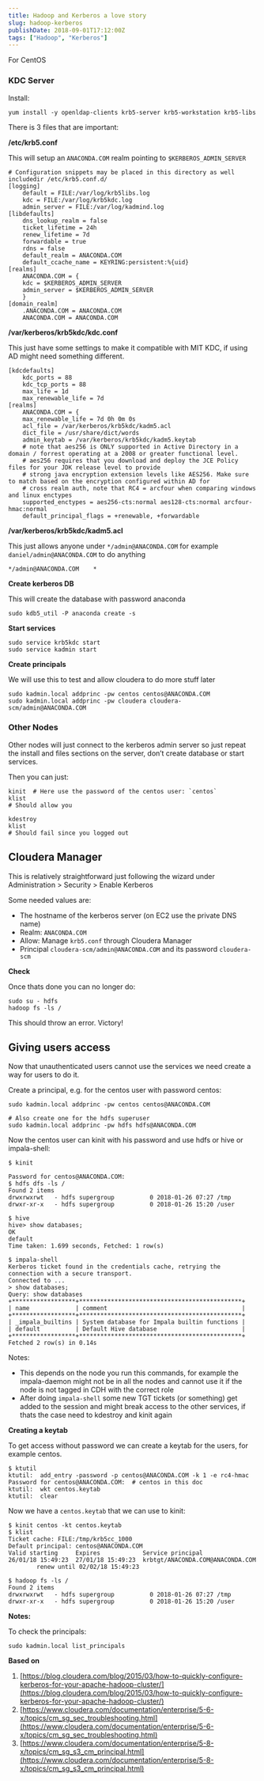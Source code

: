 ```yaml
---
title: Hadoop and Kerberos a love story
slug: hadoop-kerberos
publishDate: 2018-09-01T17:12:00Z
tags: ["Hadoop", "Kerberos"]
---
```


For CentOS

### KDC Server

Install:

```
yum install -y openldap-clients krb5-server krb5-workstation krb5-libs
```

There is 3 files that are important:

**/etc/krb5.conf**

This will setup an `ANACONDA.COM` realm pointing to `$KERBEROS_ADMIN_SERVER`

```
# Configuration snippets may be placed in this directory as well
includedir /etc/krb5.conf.d/
[logging]
	default = FILE:/var/log/krb5libs.log
	kdc = FILE:/var/log/krb5kdc.log
	admin_server = FILE:/var/log/kadmind.log
[libdefaults]
	dns_lookup_realm = false
	ticket_lifetime = 24h
	renew_lifetime = 7d
	forwardable = true
	rdns = false
	default_realm = ANACONDA.COM
	default_ccache_name = KEYRING:persistent:%{uid}
[realms]
	ANACONDA.COM = {
	kdc = $KERBEROS_ADMIN_SERVER
	admin_server = $KERBEROS_ADMIN_SERVER
	}
[domain_realm]
	.ANACONDA.COM = ANACONDA.COM
	ANACONDA.COM = ANACONDA.COM
```

**/var/kerberos/krb5kdc/kdc.conf**

This just have some settings to make it compatible with MIT KDC, if using AD might need something different.

```
[kdcdefaults]
	kdc_ports = 88
	kdc_tcp_ports = 88
	max_life = 1d
	max_renewable_life = 7d
[realms]
	ANACONDA.COM = {
	max_renewable_life = 7d 0h 0m 0s
	acl_file = /var/kerberos/krb5kdc/kadm5.acl
	dict_file = /usr/share/dict/words
	admin_keytab = /var/kerberos/krb5kdc/kadm5.keytab
	# note that aes256 is ONLY supported in Active Directory in a domain / forrest operating at a 2008 or greater functional level.
	# aes256 requires that you download and deploy the JCE Policy files for your JDK release level to provide
	# strong java encryption extension levels like AES256. Make sure to match based on the encryption configured within AD for
	# cross realm auth, note that RC4 = arcfour when comparing windows and linux enctypes
	supported_enctypes = aes256-cts:normal aes128-cts:normal arcfour-hmac:normal
	default_principal_flags = +renewable, +forwardable
```

**/var/kerberos/krb5kdc/kadm5.acl**

This just allows anyone under `*/admin@ANACONDA.COM` for example `daniel/admin@ANACONDA.COM` to do anything

```
*/admin@ANACONDA.COM	*
```

**Create kerberos DB**

This will create the database with password anaconda

```
sudo kdb5_util -P anaconda create -s
```

**Start services**

```
sudo service krb5kdc start
sudo service kadmin start
```

**Create principals**

We will use this to test and allow cloudera to do more stuff later

```
sudo kadmin.local addprinc -pw centos centos@ANACONDA.COM
sudo kadmin.local addprinc -pw cloudera cloudera-scm/admin@ANACONDA.COM
```

### Other Nodes

Other nodes will just connect to the kerberos admin server so just repeat the install and files sections on the server, don’t create database or start services.

Then you can just:

```
kinit  # Here use the password of the centos user: `centos`
klist
# Should allow you

kdestroy
klist
# Should fail since you logged out
```

## Cloudera Manager

This is relatively straightforward just following the wizard under Administration \> Security \> Enable Kerberos

Some needed values are:

- The hostname of the kerberos server (on EC2 use the private DNS name)
- Realm: `ANACONDA.COM`
- Allow: Manage `krb5.conf` through Cloudera Manager
- Principal `cloudera-scm/admin@ANACONDA.COM` and its password `cloudera-scm`

**Check**

Once thats done you can no longer do:

```
sudo su - hdfs
hadoop fs -ls /
```

This should throw an error. Victory!

## Giving users access

Now that unauthenticated users cannot use the services we need create a way for users to do it.

Create a principal, e.g. for the centos user with password centos:

```
sudo kadmin.local addprinc -pw centos centos@ANACONDA.COM

# Also create one for the hdfs superuser
sudo kadmin.local addprinc -pw hdfs hdfs@ANACONDA.COM
```

Now the centos user can kinit with his password and use hdfs or hive or impala-shell:

```
$ kinit

Password for centos@ANACONDA.COM:
$ hdfs dfs -ls /
Found 2 items
drwxrwxrwt   - hdfs supergroup          0 2018-01-26 07:27 /tmp
drwxr-xr-x   - hdfs supergroup          0 2018-01-26 15:20 /user

$ hive
hive> show databases;
OK
default
Time taken: 1.699 seconds, Fetched: 1 row(s)

$ impala-shell
Kerberos ticket found in the credentials cache, retrying the connection with a secure transport.
Connected to ...
> show databases;
Query: show databases
+******************+**********************************************+
| name             | comment                                      |
+******************+**********************************************+
| _impala_builtins | System database for Impala builtin functions |
| default          | Default Hive database                        |
+******************+**********************************************+
Fetched 2 row(s) in 0.14s
```

Notes:

- This depends on the node you run this commands, for example the impala-daemon might not be in all the nodes and cannot use it if the node is not tagged in CDH with the correct role
- After doing `impala-shell` some new TGT tickets (or something) get added to the session and might break access to the other services, if thats the case need to kdestroy and kinit again

**Creating a keytab**

To get access without password we can create a keytab for the users, for example centos.

```
$ ktutil
ktutil:  add_entry -password -p centos@ANACONDA.COM -k 1 -e rc4-hmac
Password for centos@ANACONDA.COM:  # centos in this doc
ktutil:  wkt centos.keytab
ktutil:  clear
```

Now we have a `centos.keytab` that we can use to kinit:

```
$ kinit centos -kt centos.keytab
$ klist
Ticket cache: FILE:/tmp/krb5cc_1000
Default principal: centos@ANACONDA.COM
Valid starting     Expires            Service principal
26/01/18 15:49:23  27/01/18 15:49:23  krbtgt/ANACONDA.COM@ANACONDA.COM
		renew until 02/02/18 15:49:23

$ hadoop fs -ls /
Found 2 items
drwxrwxrwt   - hdfs supergroup          0 2018-01-26 07:27 /tmp
drwxr-xr-x   - hdfs supergroup          0 2018-01-26 15:20 /user
```

**Notes:**

To check the principals:

```
sudo kadmin.local list_principals
```

**Based on**

1. [https://blog.cloudera.com/blog/2015/03/how-to-quickly-configure-kerberos-for-your-apache-hadoop-cluster/](https://blog.cloudera.com/blog/2015/03/how-to-quickly-configure-kerberos-for-your-apache-hadoop-cluster/)
2. [https://www.cloudera.com/documentation/enterprise/5-6-x/topics/cm_sg_sec_troubleshooting.html](https://www.cloudera.com/documentation/enterprise/5-6-x/topics/cm_sg_sec_troubleshooting.html)
3. [https://www.cloudera.com/documentation/enterprise/5-8-x/topics/cm_sg_s3_cm_principal.html](https://www.cloudera.com/documentation/enterprise/5-8-x/topics/cm_sg_s3_cm_principal.html)
